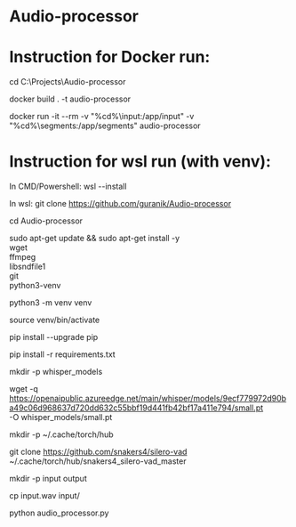 # Audio-processor
# Instruction for Docker run:
cd C:\Projects\Audio-processor

docker build . -t audio-processor

docker run -it --rm -v "%cd%\input:/app/input" -v "%cd%\segments:/app/segments" audio-processor

# Instruction for wsl run (with venv):

In CMD/Powershell:
wsl --install

In wsl:
git clone https://github.com/guranik/Audio-processor

cd Audio-processor

sudo apt-get update && sudo apt-get install -y \
    wget \
    ffmpeg \
    libsndfile1 \
    git \
    python3-venv

python3 -m venv venv

source venv/bin/activate

pip install --upgrade pip

pip install -r requirements.txt

mkdir -p whisper_models

wget -q https://openaipublic.azureedge.net/main/whisper/models/9ecf779972d90ba49c06d968637d720dd632c55bbf19d441fb42bf17a411e794/small.pt \
    -O whisper_models/small.pt

mkdir -p ~/.cache/torch/hub

git clone https://github.com/snakers4/silero-vad ~/.cache/torch/hub/snakers4_silero-vad_master

mkdir -p input output

cp input.wav input/

python audio_processor.py

